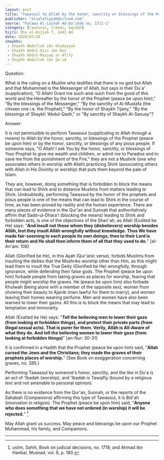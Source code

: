 ```yaml
---
layout: post
title: "Tawassul to Allah by the honor, sanctity or blessings of the Prophet or another person"
publisher: "alsalafiyyah@icloud.com"
source: "Fatawa Al-Lajnah Ad-Da'imah no. 1711-1"
category: [tawassul, creeds, aqidah]
hijri: Dhu al-Hijjah 7, 1441 AH
date: 2020/07/28
shaykhs: 
 - Shaykh Abdullah ibn Ghudayyan
 - Shaykh Abdul-Aziz ibn Baz
 - Shaykh Abdul-Razzaq al-Afify
 - Shaykh Abdullah ibn Qa'ud
---
```


Question: 

What is the ruling on a Muslim who testifies that there is no god but Allah and that Muhammad is the Messenger of Allah, but says in their Du`a' (supplication), "O Allah! Grant me such-and-such from the good of this world and the Hereafter by the honor of the Prophet (peace be upon him)," "By the blessings of the Messenger," "By the sanctity of Al-Mustafa (the chosen one i.e. the Prophet)," "By the honor of Shaykh Tijany," "By the blessings of Shaykh 'Abdul-Qadir," or "By sanctity of Shaykh Al-Sanusy"?

Answer:

It is not permissible to perform Tawassul (supplicating to Allah through a means) to Allah by the honor, sanctity, or blessings of the Prophet (peace be upon him) or by the honor, sanctity, or blessings of any pious people. If someone says, "O Allah! I ask You by the honor, sanctity, or blessings of Your Prophet to give me wealth and children, or admit me to Paradise and to save me from the punishment of the Fire," they are not a Mushrik (one who associates others in worship with Allah) practicing Shirk (associating others with Allah in His Divinity or worship) that puts them beyond the pale of Islam. 

They are, however, doing something that is forbidden to block the means that can lead to Shirk and to distance Muslims from matters leading to Shirk. Undoubtedly, performing Tawassul by the honor of the prophets and pious people is one of the means that can lead to Shirk in the course of time, as has been proved by reality and the human experience. There are many pieces of evidence in the Qur'an and Sunnah that authoritatively affirm that Sadd-ul-Dhara'i (blocking the means) leading to Shirk and forbidden acts, is one of the objectives of the Shari`ah, as Allah (Exalted be He) says: "**And insult not those whom they (disbelievers) worship besides Allâh, lest they insult Allâh wrongfully without knowledge. Thus We have made fair-seeming to each people its own doings; then to their Lord is their return and He shall then inform them of all that they used to do.**" [al-An'am: 108]

Allah (Glorified be He), in this Ayah (Qur'anic verse), forbids Muslims from insulting the deities that the Mushriks worship other than Him, as this might lead them to insult the True Deity (Glorified be He) wrongfully, through ignorance, while defending their false gods. The Prophet (peace be upon him) forbade people from taking graves as places for worship, fearing that people might worship the graves. He (peace be upon him) also forbade Khulwah (being alone with a member of the opposite sex), women from showing their beauty to Ajanib (men lawful for them to marry), and women leaving their homes wearing perfume. Men and women have also been warned to lower their gazes. All this is to block the means that may lead to temptation and immorality. 

Allah (Exalted be He) says: "**Tell the believing men to lower their gaze (from looking at forbidden things), and protect their private parts (from illegal sexual acts). That is purer for them. Verily, Allâh is All-Aware of what they do. And tell the believing women to lower their gaze (from looking at forbidden things)**" [an-Nur: 30-31]

It is confirmed in a Hadith that the Prophet (peace be upon him) said, "**Allah cursed the Jews and the Christians; they made the graves of their prophets places of worship.**" (See Book on exaggeration concerning graves, no. 385.)

Performing Tawassul by someone's honor, sanctity, and the like in Du'a is an act of 'Ibadah (worship), and 'Ibadah is Tawqifiy (bound by a religious text and not amenable to personal opinion). 

As there is no evidence from the Qur'an, Sunnah, or the reports of the Sahabah (Companions) affirming this type of Tawassul, it is Bid'ah (innovation in religion). The Prophet (peace be upon him) said, "**Anyone who does something that we have not ordered (in worship) it will be rejected.**" [^1]

May Allah grant us success. May peace and blessings be upon our Prophet Muhammad, his family, and Companions.

---
[^1]: uslim, Sahih, Book on judicial decisions, no. 1718; and Ahmad ibn Hanbal, Musnad, vol. 6, p. 180.

